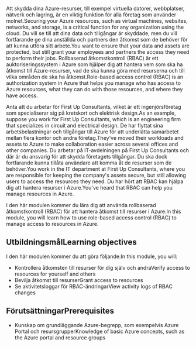 <span data-ttu-id="c3fed-101">Att skydda dina Azure-resurser, till exempel virtuella datorer, webbplatser, nätverk och lagring, är en viktig funktion för alla företag som använder molnet.</span><span class="sxs-lookup"><span data-stu-id="c3fed-101">Securing your Azure resources, such as virtual machines, websites, networks, and storage, is a critical function for any organization using the cloud.</span></span> <span data-ttu-id="c3fed-102">Du vill se till att dina data och tillgångar är skyddade, men du vill fortfarande ge dina anställda och partners den åtkomst som de behöver för att kunna utföra sitt arbete.</span><span class="sxs-lookup"><span data-stu-id="c3fed-102">You want to ensure that your data and assets are protected, but still grant your employees and partners the access they need to perform their jobs.</span></span> <span data-ttu-id="c3fed-103">Rollbaserad åtkomstkontroll (RBAC) är ett auktoriseringssystem i Azure som hjälper dig att hantera vem som ska ha åtkomst till Azure-resurser, vad de ska kunna göra med resurserna och till vilka områden de ska ha åtkomst.</span><span class="sxs-lookup"><span data-stu-id="c3fed-103">Role-based access control (RBAC) is an authorization system in Azure that helps you manage who has access to Azure resources, what they can do with those resources, and where they have access.</span></span>

<span data-ttu-id="c3fed-104">Anta att du arbetar för First Up Consultants, vilket är ett ingenjörsföretag som specialiserar sig på kretskort och elektrisk design.</span><span class="sxs-lookup"><span data-stu-id="c3fed-104">As an example, suppose you work for First Up Consultants, which is an engineering firm that specializes in circuit and electrical design.</span></span> <span data-ttu-id="c3fed-105">De har flyttat sina arbetsbelastningar och tillgångar till Azure för att underlätta samarbetet mellan flera kontor och andra företag.</span><span class="sxs-lookup"><span data-stu-id="c3fed-105">They've moved their workloads and assets to Azure to make collaboration easier across several offices and other companies.</span></span> <span data-ttu-id="c3fed-106">Du arbetar på IT-avdelningen på First Up Consultants och där är du ansvarig för att skydda företagets tillgångar. Du ska dock fortfarande kunna tillåta användare att komma åt de resurser som de behöver.</span><span class="sxs-lookup"><span data-stu-id="c3fed-106">You work in the IT department at First Up Consultants, where you are responsible for keeping the company's assets secure, but still allowing users to access the resources they need.</span></span> <span data-ttu-id="c3fed-107">Du har hört att RBAC kan hjälpa dig att hantera resurser i Azure.</span><span class="sxs-lookup"><span data-stu-id="c3fed-107">You've heard that RBAC can help you manage resources in Azure.</span></span>

<span data-ttu-id="c3fed-108">I den här modulen kommer du lära dig att använda rollbaserad åtkomstkontroll (RBAC) för att hantera åtkomst till resurser i Azure.</span><span class="sxs-lookup"><span data-stu-id="c3fed-108">In this module, you will learn how to use role-based access control (RBAC) to manage access to resources in Azure.</span></span>

## <a name="learning-objectives"></a><span data-ttu-id="c3fed-109">Utbildningsmål</span><span class="sxs-lookup"><span data-stu-id="c3fed-109">Learning objectives</span></span>

<span data-ttu-id="c3fed-110">I den här modulen kommer du att göra följande:</span><span class="sxs-lookup"><span data-stu-id="c3fed-110">In this module, you will:</span></span>

- <span data-ttu-id="c3fed-111">Kontrollera åtkomsten till resurser för dig själv och andra</span><span class="sxs-lookup"><span data-stu-id="c3fed-111">Verify access to resources for yourself and others</span></span>
- <span data-ttu-id="c3fed-112">Bevilja åtkomst till resurser</span><span class="sxs-lookup"><span data-stu-id="c3fed-112">Grant access to resources</span></span>
- <span data-ttu-id="c3fed-113">Se aktivitetsloggar för RBAC-ändringar</span><span class="sxs-lookup"><span data-stu-id="c3fed-113">View activity logs of RBAC changes</span></span>

## <a name="prerequisites"></a><span data-ttu-id="c3fed-114">Förutsättningar</span><span class="sxs-lookup"><span data-stu-id="c3fed-114">Prerequisites</span></span>

- <span data-ttu-id="c3fed-115">Kunskap om grundläggande Azure-begrepp, som exempelvis Azure Portal och resursgrupper</span><span class="sxs-lookup"><span data-stu-id="c3fed-115">Knowledge of basic Azure concepts, such as the Azure portal and resource groups</span></span>
